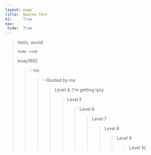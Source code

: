 ```yaml
---
layout: page
title:  Quotes Test
h1:     True
nav:
 hide:  True
---
```


> Hello, world!
> 
>     Some code

> bnay1992
> > --Vo
> > > --Quoted by me
> > > > Level 4; I'm getting lazy
> > > > > Level 5
> > > > > > Level 6
> > > > > > > Level 7
> > > > > > > > Level 8
> > > > > > > > > Level 9
> > > > > > > > > > Level 10
